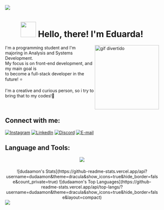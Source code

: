 <img src="https://capsule-render.vercel.app/api?type=Waving&color=ef95ae&fontColor=ef95ae&height=80&section=header"/>
<h1 align="center"> <img src="https://media.giphy.com/media/kBZ212yGzFaxgkSIKW/giphy.gif" width="50"> Hello, there! I'm Eduarda!</h1>
<p align="left">
<img align="right" alt="gif divertido" width="210" src="https://i.pinimg.com/originals/bf/5a/74/bf5a7484d8584ef015d726ea51509be7.gif">
I'm a programming student and I'm majoring in Analysis and Systems Development. <br>My focus is on front-end development, and my main goal is <br>to become a full-stack developer in the future! ⭐
    
I'm a creative and curious person, so i try to bring that to my codes!🩷 </p>
<br>

##   Connect with me:

[![Instagram](https://img.shields.io/badge/Instagram-%23E4405F.svg?logo=Instagram&logoColor=white)](https://instagram.com/dudsamon)
[![LinkedIn](https://img.shields.io/badge/LinkedIn-%230077B5.svg?logo=linkedin&logoColor=white)](https://linkedin.com/in/eduardaamon)
[![Discord](https://img.shields.io/badge/Discord-%23333.svg?logo=discord&logoColor=white)](http://discord.com/users/dudaamon) 
[![E-mail](https://img.shields.io/badge/Gmail-%23DD0031.svg?&logo=gmail&logoColor=white)](mailto:eduardaamon16@gmail.com)

##   Language and Tools:
<p align="center">
  <a href="https://skillicons.dev">
    <img src="https://skillicons.dev/icons?i=cs,dotnet,js,nodejs,ts,react,html,css,py,postgres,mongodb,sqlserver,azure,git" />
  </a>
</p>


###


<div align="center">
    ![dudaamon's Stats](https://github-readme-stats.vercel.app/api?username=dudaamon&theme=dracula&show_icons=true&hide_border=false&count_private=true)
    ![dudaamon's Top Languages](https://github-readme-stats.vercel.app/api/top-langs/?username=dudaamon&theme=dracula&show_icons=true&hide_border=false&layout=compact)
</div>

<div>
    <img src="https://capsule-render.vercel.app/api?type=Waving&color=ef95ae&fontColor=ef95ae&height=80&section=footer&animation=fadeIn" />
</div>
